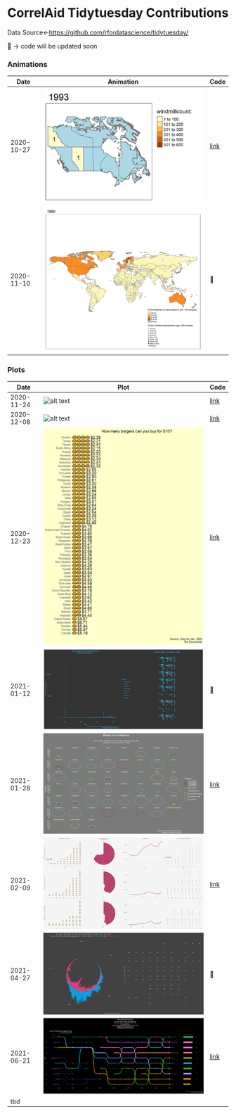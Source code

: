 # CorrelAid Tidytuesday Contributions
Data Source<-https://github.com/rfordatascience/tidytuesday/ 

🚧 -> code will be updated soon

### Animations


|          Date | Animation                                                                                                | Code   |
| ------------- | -------------                                                                                            |-------- |
|    2020-10-27 | ![alt text](https://github.com/anneumann1/CorrelAid/blob/master/wind%20turbines/canadawindnr3.gif)       |[link](https://github.com/anneumann1/CorrelAid/blob/master/wind%20turbines/canada%20windturbines.R) |
|    2020-11-10 | ![alt text](https://github.com/anneumann1/CorrelAid/blob/master/historical%20phones/landlineVSphone.gif) |🚧 |


### Plots 


|         Date| Plot                                                                                                       | Code     |
|-------------| --------------------------                                                                                 |-----------|
|  2020-11-24 | ![alt text](https://tidytuesday.correlaid.org/2020-11-24/README_files/figure-gfm/unnamed-chunk-3-1.png)    | [link](https://github.com/anneumann1/CorrelAid/blob/master/Washington%20hiking%20trails/Washington%20Hiking%20trails.R) |
|  2020-12-08 | ![alt text](https://tidytuesday.correlaid.org/2020-12-08/popcircle.png)                                    | [link](https://github.com/anneumann1/CorrelAid/blob/master/Women_of_2020/100%20women%20BBC.R) |
|  2020-12-23 | ![alt text](https://raw.githubusercontent.com/anneumann1/CorrelAid/master/Big%20Mac%20Index/Rplot38.png)   | [link](https://github.com/anneumann1/CorrelAid/blob/master/Big%20Mac%20Index/Big%20Mac%20Index.R) |
|  2021-01-12| ![alt text](https://raw.githubusercontent.com/anneumann1/CorrelAid/master/Tate%20Art/Rplot53.png)           |🚧|
|  2021-01-28| ![alt text](https://raw.githubusercontent.com/anneumann1/CorrelAid/master/Plastic%20waste/Tidytuesday26.01.21.png)| [link](https://github.com/anneumann1/CorrelAid/blob/master/Plastic%20waste/tidytuesday%2028.01.21.R)|
|2021-02-09|![alt text](https://github.com/anneumann1/CorrelAid/blob/master/Urban%20Institute/Rplot17.png)| [link](https://github.com/anneumann1/CorrelAid/blob/master/Urban%20Institute/urban%20Institue.R)|
|2021-04-27|![alt text](https://github.com/anneumann1/CorrelAid/blob/master/US%20Post-Offices/Rplot12.png) |🚧|
|2021-06-21|![alt text](https://github.com/anneumann1/CorrelAid/blob/master/Park%20Score/ParkScoreIndex.png)|[link](https://github.com/anneumann1/CorrelAid/blob/master/Park%20Score/Park_Score.R)|
|tbd|||

